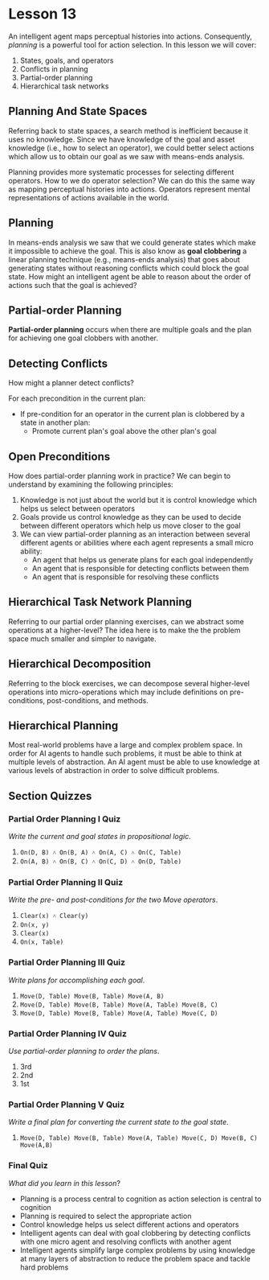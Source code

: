 # Lesson 13

An intelligent agent maps perceptual histories into actions. Consequently, _planning_ is a powerful tool for action selection. In this lesson we will cover:

1. States, goals, and operators
2. Conflicts in planning
3. Partial-order planning
4. Hierarchical task networks

## Planning And State Spaces

Referring back to state spaces, a search method is inefficient because it uses no knowledge. Since we have knowledge of the goal and asset knowledge (i.e., how to select an operator), we could better select actions which allow us to obtain our goal as we saw with means-ends analysis.

Planning provides more systematic processes for selecting different operators. How to we do operator selection? We can do this the same way as mapping perceptual histories into actions. Operators represent mental representations of actions available in the world.

## Planning

In means-ends analysis we saw that we could generate states which make it impossible to achieve the goal. This is also know as **goal clobbering** a linear planning technique (e.g., means-ends analysis) that goes about generating states without reasoning conflicts which could block the goal state. How might an intelligent agent be able to reason about the order of actions such that the goal is achieved?

## Partial-order Planning

**Partial-order planning** occurs when there are multiple goals and the plan for achieving one goal clobbers with another.

## Detecting Conflicts

How might a planner detect conflicts?

For each precondition in the current plan:

- If pre-condition for an operator in the current plan is clobbered by a state in another plan:
  - Promote current plan's goal above the other plan's goal

## Open Preconditions

How does partial-order planning work in practice? We can begin to understand by examining the following principles:

1. Knowledge is not just about the world but it is control knowledge which helps us select between operators
2. Goals provide us control knowledge as they can be used to decide between different operators which help us move closer to the goal
3. We can view partial-order planning as an interaction between several different agents or abilities where each agent represents a small micro ability:
   - An agent that helps us generate plans for each goal independently
   - An agent that is responsible for detecting conflicts between them
   - An agent that is responsible for resolving these conflicts

## Hierarchical Task Network Planning

Referring to our partial order planning exercises, can we abstract some operations at a higher-level? The idea here is to make the the problem space much smaller and simpler to navigate.

## Hierarchical Decomposition

Referring to the block exercises, we can decompose several higher-level operations into micro-operations which may include definitions on pre-conditions, post-conditions, and methods.

## Hierarchical Planning

Most real-world problems have a large and complex problem space. In order for AI agents to handle such problems, it must be able to think at multiple levels of abstraction. An AI agent must be able to use knowledge at various levels of abstraction in order to solve difficult problems.

## Section Quizzes

### Partial Order Planning I Quiz

_Write the current and goal states in propositional logic_.

1. `On(D, B) ˄ On(B, A) ˄ On(A, C) ˄ On(C, Table)`
2. `On(A, B) ˄ On(B, C) ˄ On(C, D) ˄ On(D, Table)`

### Partial Order Planning II Quiz

_Write the pre- and post-conditions for the two Move operators_.

1. `Clear(x) ˄ Clear(y)`
2. `On(x, y)`
3. `Clear(x)`
4. `On(x, Table)`

### Partial Order Planning III Quiz

_Write plans for accomplishing each goal_.

1. `Move(D, Table) Move(B, Table) Move(A, B)`
2. `Move(D, Table) Move(B, Table) Move(A, Table) Move(B, C)`
3. `Move(D, Table) Move(B, Table) Move(A, Table) Move(C, D)`

### Partial Order Planning IV Quiz

_Use partial-order planning to order the plans_.

1. 3rd
2. 2nd
3. 1st

### Partial Order Planning V Quiz

_Write a final plan for converting the current state to the goal state_.

1. `Move(D, Table) Move(B, Table) Move(A, Table) Move(C, D) Move(B, C) Move(A,B)`

### Final Quiz

_What did you learn in this lesson_?

- Planning is a process central to cognition as action selection is central to cognition
- Planning is required to select the appropriate action
- Control knowledge helps us select different actions and operators
- Intelligent agents can deal with goal clobbering by detecting conflicts with one micro agent and resolving conflicts with another agent
- Intelligent agents simplify large complex problems by using knowledge at many layers of abstraction to reduce the problem space and tackle hard problems
